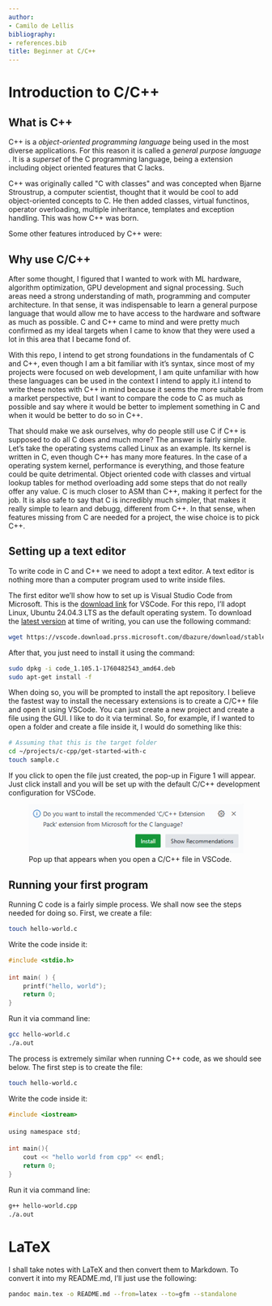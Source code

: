```yaml
---
author:
- Camilo de Lellis
bibliography:
- references.bib
title: Beginner at C/C++
---
```


# Introduction to C/C++

## What is C++

C++ is a *object-oriented programming language* being used in the most
diverse applications. For this reason it is called a *general purpose
language* . It is a *superset* of the C programming language, being a
extension including object oriented features that C lacks.

C++ was originally called "C with classes" and was concepted when Bjarne
Stroustrup, a computer scientist, thought that it would be cool to add
object-oriented concepts to C. He then added classes, virtual functinos,
operator overloading, multiple inheritance, templates and exception
handling. This was how C++ was born.

Some other features introduced by C++ were:

## Why use C/C++

After some thought, I figured that I wanted to work with ML hardware,
algorithm optimization, GPU development and signal processing. Such
areas need a strong understanding of math, programming and computer
architecture. In that sense, it was indispensable to learn a general
purpose language that would allow me to have access to the hardware and
software as much as possible. C and C++ came to mind and were pretty
much confirmed as my ideal targets when I came to know that they were
used a lot in this area that I became fond of.

With this repo, I intend to get strong foundations in the fundamentals
of C and C++, even though I am a bit familiar with it’s syntax, since
most of my projects were focused on web development, I am quite
unfamiliar with how these languages can be used in the context I intend
to apply it.I intend to write these notes with C++ in mind because it
seems the more suitable from a market perspective, but I want to compare
the code to C as much as possible and say where it would be better to
implement something in C and when it would be better to do so in C++.

That should make we ask ourselves, why do people still use C if C++ is
supposed to do all C does and much more? The answer is fairly simple.
Let’s take the operating systems called Linux as an example. Its kernel
is written in C, even though C++ has many more features. In the case of
a operating system kernel, performance is everything, and those feature
could be quite detrimental. Object oriented code with classes and
virtual lookup tables for method overloading add some steps that do not
really offer any value. C is much closer to ASM than C++, making it
perfect for the job. It is also safe to say that C is incredibly much
simpler, that makes it really simple to learn and debugg, different from
C++. In that sense, when features missing from C are needed for a
project, the wise choice is to pick C++.

## Setting up a text editor

To write code in C and C++ we need to adopt a text editor. A text editor
is nothing more than a computer program used to write inside files.

The first editor we’ll show how to set up is Visual Studio Code from
Microsoft. This is the [download
link](https://code.visualstudio.com/download) for VSCode. For this repo,
I’ll adopt Linux, Ubuntu 24.04.3 LTS as the default operating system. To
download the [latest
version](https://go.microsoft.com/fwlink/?LinkID=760868) at time of
writing, you can use the following command:

``` bash
wget https://vscode.download.prss.microsoft.com/dbazure/download/stable/7d842fb85a0275a4a8e4d7e040d2625abbf7f084/code_1.105.1-1760482543_amd64.deb
```

After that, you just need to install it using the command:

``` bash
sudo dpkg -i code_1.105.1-1760482543_amd64.deb
sudo apt-get install -f
```

When doing so, you will be prompted to install the apt repository. I
believe the fastest way to install the necessary extensions is to create
a C/C++ file and open it using VSCode. You can just create a new project
and create a file using the GUI. I like to do it via terminal. So, for
example, if I wanted to open a folder and create a file inside it, I
would do something like this:

``` bash
# Assuming that this is the target folder
cd ~/projects/c-cpp/get-started-with-c
touch sample.c
```

If you click to open the file just created, the pop-up in Figure 1 will
appear. Just click install and you will be set up with the default C/C++
development configuration for VSCode.

<figure id="fig:extension-popup">
<img src="./images/c-cpp-extension-popup.png" />
<figcaption><span id="fig:extension-popup"
label="fig:extension-popup"></span>Pop up that appears when you open a
C/C++ file in VSCode.</figcaption>
</figure>

## Running your first program

Running C code is a fairly simple process. We shall now see the steps
needed for doing so. First, we create a file:

``` bash
touch hello-world.c
```

Write the code inside it:

``` c
#include <stdio.h>

int main( ) {
    printf("hello, world");
    return 0;
}
```

Run it via command line:

``` bash
gcc hello-world.c 
./a.out 
```

The process is extremely similar when running C++ code, as we should see
below. The first step is to create the file:

``` bash
touch hello-world.c
```

Write the code inside it:

``` c
#include <iostream>

using namespace std;

int main(){
    cout << "hello world from cpp" << endl;
    return 0;
}
```

Run it via command line:

``` bash
g++ hello-world.cpp
./a.out 
```

# LaTeX

I shall take notes with LaTeX and then convert them to Markdown. To
convert it into my README.md, I’ll just use the following:

``` bash
pandoc main.tex -o README.md --from=latex --to=gfm --standalone
```
